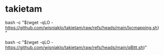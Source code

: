 # takietam

bash -c "$(wget -qLO - https://github.com/wisniaklo/takietam/raw/refs/heads/main/lxcmapping.sh)"

bash -c "$(wget -qLO - https://github.com/wisniaklo/takietam/raw/refs/heads/main/qBitt.sh)"
